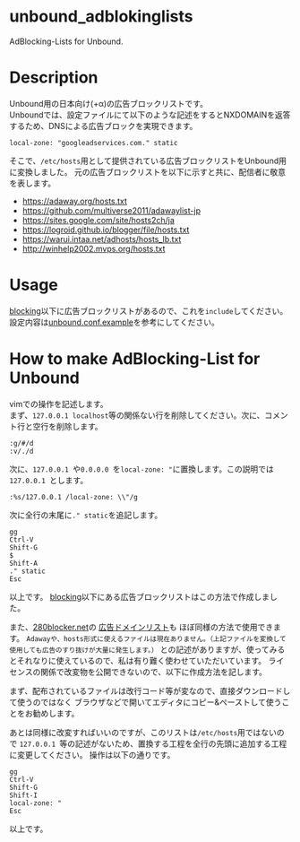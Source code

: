 # unbound_adblokinglists

AdBlocking-Lists for Unbound.  

# Description

Unbound用の日本向け(+α)の広告ブロックリストです。  
Unboundでは、設定ファイルにて以下のような記述をするとNXDOMAINを返答するため、DNSによる広告ブロックを実現できます。

    local-zone: "googleadservices.com." static

そこで、`/etc/hosts`用として提供されている広告ブロックリストをUnbound用に変換しました。
元の広告ブロックリストを以下に示すと共に、配信者に敬意を表します。

- https://adaway.org/hosts.txt
- https://github.com/multiverse2011/adawaylist-jp
- https://sites.google.com/site/hosts2ch/ja
- https://logroid.github.io/blogger/file/hosts.txt
- https://warui.intaa.net/adhosts/hosts_lb.txt
- http://winhelp2002.mvps.org/hosts.txt

# Usage

[blocking](./blocking/)以下に広告ブロックリストがあるので、これを`include`してください。  
設定内容は[unbound.conf.example](./unbound.conf.example)を参考にしてください。

# How to make AdBlocking-List for Unbound

vimでの操作を記述します。  
まず、`127.0.0.1 localhost`等の関係ない行を削除してください。次に、コメント行と空行を削除します。

    :g/#/d
    :v/./d

次に、`127.0.0.1 `や`0.0.0.0 `を`local-zone: "`に置換します。この説明では`127.0.0.1 `とします。

    :%s/127.0.0.1 /local-zone: \\"/g

次に全行の末尾に`." static`を追記します。

    gg
    Ctrl-V
    Shift-G
    $
    Shift-A
    ." static
    Esc

以上です。
[blocking](./blocking/)以下にある広告ブロックリストはこの方法で作成しました。

また、[280blocker.net](https://280blocker.net/download/)の
[広告ドメインリスト](https://280blocker.net/files/280blocker_domain.txt)も
ほぼ同様の方法で使用できます。
`Adawayや、hosts形式に使えるファイルは現在ありません。（上記ファイルを変換して使用しても広告のすり抜けが大量に発生します。）`
との記述がありますが、使ってみるとそれなりに使えているので、私は有り難く使わせていただいています。
ライセンスの関係で改変物を公開できないので、以下に作成方法を記します。

まず、配布されているファイルは改行コード等が変なので、直接ダウンロードして使うのではなく
ブラウザなどで開いてエディタにコピー&ペーストして使うことをお勧めします。

あとは同様に改変すればいいのですが、このリストは`/etc/hosts`用ではないので
`127.0.0.1 `等の記述がないため、置換する工程を全行の先頭に追加する工程に変更してください。
操作は以下の通りです。

    gg
    Ctrl-V
    Shift-G
    Shift-I
    local-zone: "
    Esc

以上です。
